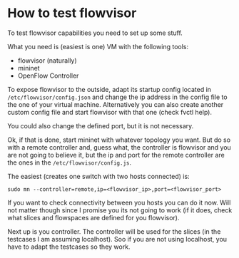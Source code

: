 # How to test flowvisor
To test flowvisor capabilities you need to set up some stuff.

What you need is (easiest is one) VM with the following tools:

- flowvisor (naturally)
- mininet
- OpenFlow Controller

To expose flowvisor to the outside, adapt its startup config located in
`/etc/flowvisor/config.json` and change the ip address in the config file
to the one of your virtual machine. Alternatively you can also create another
custom config file and start flowvisor with that one (check fvctl help).

You could also change the defined port, but it is not necessary.

Ok, if that is done, start mininet with whatever topology you want. But do so
with a remote controller and, guess what, the controller is flowvisor and
you are not going to believe it, but the ip and port for the remote controller
are the ones in the `/etc/flowvisor/config.js`.

The easiest (creates one switch with two hosts connected) is:

```
sudo mn --controller=remote,ip=<flowvisor_ip>,port=<flowvisor_port>
```

If you want to check connectivity between you hosts you can do it now. Will not
matter though since I promise you its not going to work (if it does, check
what slices and flowspaces are defined for you flowvisor).

Next up is you controller. The controller will be used for the slices (in the 
testcases I am assuming localhost). Soo if you are not using localhost, you
have to adapt the testcases so they work.

